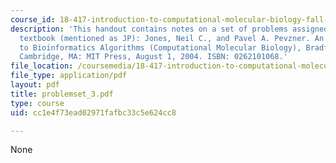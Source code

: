 ```yaml
---
course_id: 18-417-introduction-to-computational-molecular-biology-fall-2004
description: 'This handout contains notes on a set of problems assigned from the course
  textbook (mentioned as JP): Jones, Neil C., and Pavel A. Pevzner. An Introduction
  to Bioinformatics Algorithms (Computational Molecular Biology), Bradford Books.
  Cambridge, MA: MIT Press, August 1, 2004. ISBN: 0262101068.'
file_location: /coursemedia/18-417-introduction-to-computational-molecular-biology-fall-2004/cc1e4f73ead02971fafbc33c5e624cc8_problemset_3.pdf
file_type: application/pdf
layout: pdf
title: problemset_3.pdf
type: course
uid: cc1e4f73ead02971fafbc33c5e624cc8

---
```

None